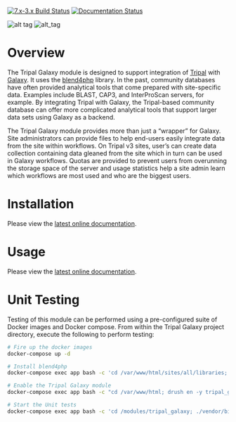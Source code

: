 [![7.x-3.x Build Status](https://travis-ci.org/tripal/tripal_galaxy.svg?branch=7.x-1.x)](https://travis-ci.org/tripal/tripal_galaxy)
[![Documentation Status](https://readthedocs.org/projects/tripal_galaxy/badge/?version=latest)](https://tripal.readthedocs.io/en/latest/?badge=latest)

![alt tag](https://raw.githubusercontent.com/tripal/tripal/7.x-3.x/tripal/theme/images/tripal_logo.png)
![alt_tag](https://galaxyproject.org/images/galaxy-logos/galaxy_logo_25percent.png)


# Overview
The Tripal Galaxy module is designed to support integration of [Tripal](http://tripal.info) with [Galaxy](https://galaxyproject.org/). It uses the [blend4php](https://github.com/galaxyproject/blend4php) library. In the past, community databases have often provided analytical tools that come prepared with site-specific data. Examples include BLAST, CAP3, and InterProScan servers, for example. By integrating Tripal with Galaxy, the Tripal-based community database can offer more complicated analytical tools that support larger data sets using Galaxy as a backend. 

The Tripal Galaxy module provides more than just a “wrapper” for Galaxy. Site administrators can provide files to help end-users easily integrate data from the site within workflows. On Tripal v3 sites, user’s can create data collection containing data gleaned from the site which in turn can be used in Galaxy workflows. Quotas are provided to prevent users from overunning the storage space of the server and usage statistics help a site admin learn which workflows are most used and who are the biggest users.

# Installation
Please view the [latest online documentation](https://tripal-galaxy.readthedocs.io/en/latest/).

# Usage
Please view the [latest online documentation](https://tripal-galaxy.readthedocs.io/en/latest/).

# Unit Testing
Testing of this module can be performed using a pre-configured suite of Docker images and Docker compose. From within the Tripal Galaxy project directory, execute the following to perform testing:

```bash
# Fire up the docker images
docker-compose up -d

# Install blend4php
docker-compose exec app bash -c 'cd /var/www/html/sites/all/libraries; git clone https://github.com/galaxyproject/blend4php.git'

# Enable the Tripal Galaxy module
docker-compose exec app bash -c "cd /var/www/html; drush en -y tripal_galaxy"

# Start the Unit tests
docker-compose exec app bash -c 'cd /modules/tripal_galaxy; ./vendor/bin/phpunit'
```

